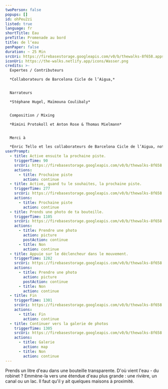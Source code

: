 ```yaml
---
twoPerson: false
popups: []
id: ohPeu2zi
listed: true
language: fr
shortTitle: Eau
preTitle: Promenade au bord
title: de l‘eau
penPaper: false
duration: ~ 25 Min
srcUri: https://firebasestorage.googleapis.com/v0/b/thewalks-8f658.appspot.com/o/mp3%2Fv0%2Ffr_ohPeu2zi%2Ffr_ohPeu2zi.mp3?alt=media&token=33a75a76-5dc5-483d-9a69-097b6bcff748
iconUri: https://the-walks.netlify.app/icons/Wasser.png
credits: >-
  Expertes / Contributeurs

  *Collaborateurs de Barcelona Cicle de l’Aigua,*


  Narrateurs

  *Stéphane Hugel, Maïmouna Coulibaly*


  Composition / Mixing

  *Rimini Protokoll et Anton Rose & Thomas Mielmann*


  Merci à

  *Enric Tello et les collaborateurs de Barcelona Cicle de l’Aigua, notamment Ignasi Batalle Barber et Gustavo Ramon Wilhelmi, Lilli Kuschel, Zoï Wetzel, Peter Breitenbach, Niki Neecke (Jardin Sonore).*
userPrompt:
  - title: Active ensuite la prochaine piste.
    triggerTime: 90
    srcUri: https://firebasestorage.googleapis.com/v0/b/thewalks-8f658.appspot.com/o/mp3%2Fv0%2Ffr_ohPeu2zi%2Ffr_ohPeu2zi_loop_1.mp3?alt=media&token=047769b5-a8d0-4412-a11a-323afb9992df
    actions:
      - title: Prochaine piste
        action: continue
  - title: Active, quand tu le souhaites, la prochaine piste.
    triggerTime: 277
    srcUri: https://firebasestorage.googleapis.com/v0/b/thewalks-8f658.appspot.com/o/mp3%2Fv0%2Ffr_ohPeu2zi%2Ffr_ohPeu2zi_loop_2.mp3?alt=media&token=97ff0846-1160-49e6-9e49-e60e4df68b4d
    actions:
      - title: Prochaine piste
        action: continue
  - title: Prends une photo de ta bouteille.
    triggerTime: 1105
    srcUri: https://firebasestorage.googleapis.com/v0/b/thewalks-8f658.appspot.com/o/mp3%2Fv0%2Ffr_ohPeu2zi%2Ffr_ohPeu2zi_loop_3.mp3?alt=media&token=da509132-be01-4a3c-86bd-f2ff2501dd6e
    actions:
      - title: Prendre une photo
        action: picture
        postAction: continue
      - title: Non
        action: continue
  - title: Appuie sur le déclencheur dans le mouvement.
    triggerTime: 1282
    srcUri: https://firebasestorage.googleapis.com/v0/b/thewalks-8f658.appspot.com/o/mp3%2Fv0%2Ffr_ohPeu2zi%2Ffr_ohPeu2zi_loop_4.mp3?alt=media&token=21a3cb9d-401a-42e9-b0e5-6251ff21d5cb
    actions:
      - title: Prendre une photo
        action: picture
        postAction: continue
      - title: Non
        action: continue
  - title: Fin
    triggerTime: 1301
    srcUri: https://firebasestorage.googleapis.com/v0/b/thewalks-8f658.appspot.com/o/mp3%2Fv0%2Ffr_ohPeu2zi%2Ffr_ohPeu2zi_loop_5.mp3?alt=media&token=09162d04-9bcc-4cc4-8ee2-f41d71120259
    actions:
      - title: Fin
        action: continue
  - title: Continuer vers la galerie de photos
    triggerTime: 1305
    srcUri: https://firebasestorage.googleapis.com/v0/b/thewalks-8f658.appspot.com/o/static%2Fmedias%2Fmulti_Zeubeel8_loop.mp3?alt=media&token=88349085-3303-48b9-bdc6-fd7b09519a26
    actions:
      - title: Galerie
        action: map
      - title: Non
        action: continue
---
```

Prends un litre d'eau dans une bouteille transparente. D'où vient l'eau - du robinet ? Emmène-la vers une étendue d'eau plus grande : une rivière, un canal ou un lac. Il faut qu'il y ait quelques maisons à proximité.
